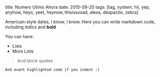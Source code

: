 title: Numero Utimo Ahora
date: 2015-09-20
tags: [tag, system, hii, yep, anyhow, heyo, yeet, heynow, thisissosad, alexa, despactio, zebra]

American-style dates, I know, I know. Here you can write markdown code, including *italics* and **bold**

You can have:

* Lists
* More Lists

> And block quotes

    And event highlighted code if you indent :)

